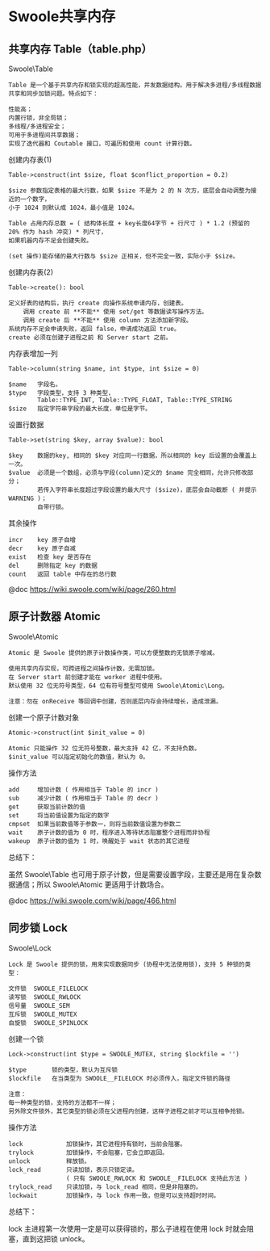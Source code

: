 # Swoole共享内存

## 共享内存 Table（table.php）

Swoole\Table

```
Table 是一个基于共享内存和锁实现的超高性能，并发数据结构。用于解决多进程/多线程数据共享和同步加锁问题。特点如下：

性能高；
内置行锁，非全局锁；
多线程/多进程安全；
可用于多进程间共享数据；
实现了迭代器和 Coutable 接口，可遍历和使用 count 计算行数。
```

创建内存表(1)

```
Table->construct(int $size, float $conflict_proportion = 0.2)

$size 参数指定表格的最大行数，如果 $size 不是为 2 的 N 次方，底层会自动调整为接近的一个数字，
小于 1024 则默认成 1024，最小值是 1024。

Table 占用内存总数 = ( 结构体长度 + key长度64字节 + 行尺寸 ) * 1.2 (预留的 20% 作为 hash 冲突) * 列尺寸，
如果机器内存不足会创建失败。

(set 操作)能存储的最大行数与 $size 正相关，但不完全一致，实际小于 $size。
```

创建内存表(2)

```
Table->create(): bool

定义好表的结构后，执行 create 向操作系统申请内存，创建表。
    调用 create 前 **不能** 使用 set/get 等数据读写操作方法。
    调用 create 后 **不能** 使用 column 方法添加新字段。
系统内存不足会申请失败，返回 false，申请成功返回 true。
create 必须在创建子进程之前 和 Server start 之前。
```

内存表增加一列

```
Table->column(string $name, int $type, int $size = 0)

$name   字段名。
$type   字段类型，支持 3 种类型，
        Table::TYPE_INT, Table::TYPE_FLOAT, Table::TYPE_STRING
$size   指定字符串字段的最大长度，单位是字节。
```

设置行数据

```
Table->set(string $key, array $value): bool

$key    数据的key, 相同的 $key 对应同一行数据，所以相同的 key 后设置的会覆盖上一次。
$value  必须是一个数组，必须与字段(column)定义的 $name 完全相同，允许只修改部分；
        若传入字符串长度超过字段设置的最大尺寸 ($size)，底层会自动截断 ( 并提示 WARNING )；
        自带行锁。
```

其余操作

```
incr    key 原子自增
decr    key 原子自减
exist   检查 key 是否存在
del     删除指定 key 的数据
count   返回 table 中存在的总行数
```

@doc https://wiki.swoole.com/wiki/page/260.html

## 原子计数器 Atomic

Swoole\Atomic

```
Atomic 是 Swoole 提供的原子计数操作类，可以方便整数的无锁原子增减。

使用共享内存实现，可跨进程之间操作计数，无需加锁。
在 Server start 前创建才能在 worker 进程中使用。
默认使用 32 位无符号类型，64 位有符号整型可使用 Swoole\Atomic\Long。

注意：勿在 onReceive 等回调中创建，否则底层内存会持续增长，造成泄漏。
```

创建一个原子计数对象

```
Atomic->construct(int $init_value = 0)

Atomic 只能操作 32 位无符号整数，最大支持 42 亿，不支持负数。
$init_value 可以指定初始化的数值，默认为 0。
```

操作方法

```
add     增加计数 ( 作用相当于 Table 的 incr )
sub     减少计数 ( 作用相当于 Table 的 decr )
get     获取当前计数的值
set     将当前值设置为指定的数字
cmpset  如果当前数值等于参数一，则将当前数值设置为参数二
wait    原子计数的值为 0 时，程序进入等待状态阻塞整个进程而非协程
wakeup  原子计数的值为 1 时，唤醒处于 wait 状态的其它进程
```

总结下：

虽然 Swoole\Table 也可用于原子计数，但是需要设置字段，主要还是用在复杂数据通信；所以 Swoole\Atomic 更适用于计数场合。

@doc https://wiki.swoole.com/wiki/page/466.html

## 同步锁 Lock

Swoole\Lock

```
Lock 是 Swoole 提供的锁，用来实现数据同步 (协程中无法使用锁)，支持 5 种锁的类型：

文件锁  SWOOLE_FILELOCK
读写锁  SWOOLE_RWLOCK
信号量  SWOOLE_SEM
互斥锁  SWOOLE_MUTEX
自旋锁  SWOOLE_SPINLOCK
```

创建一个锁

```
Lock->construct(int $type = SWOOLE_MUTEX, string $lockfile = '')

$type       锁的类型，默认为互斥锁
$lockfile   在当类型为 SWOOLE__FILELOCK 时必须传入，指定文件锁的路径

注意：
每一种类型的锁，支持的方法都不一样；
另外除文件锁外，其它类型的锁必须在父进程内创建，这样子进程之前才可以互相争抢锁。
```

操作方法

```
lock            加锁操作，其它进程持有锁时，当前会阻塞。
trylock         加锁操作，不会阻塞，它会立即返回。
unlock          释放锁。
lock_read       只读加锁，表示只锁定读。
                ( 只有 SWOOLE_RWLOCK 和 SWOOLE__FILELOCK 支持此方法 )
trylock_read    只读加锁，与 lock_read 相同，但是非阻塞的。
lockwait        加锁操作，与 lock 作用一致，但是可以支持超时时间。
```

总结下：

lock 主进程第一次使用一定是可以获得锁的，那么子进程在使用 lock 时就会阻塞，直到这把锁 unlock。


